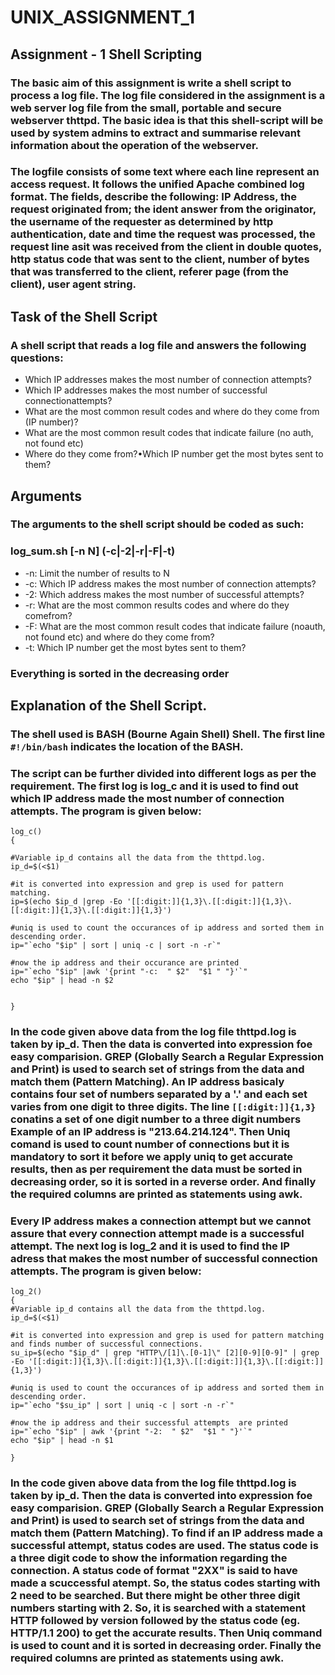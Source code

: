 # UNIX_ASSIGNMENT_1

## Assignment - 1  Shell Scripting

### The basic aim of this assignment is write a shell script to process a log file. The log file considered in the assignment is a web server log file from the small, portable and secure webserver thttpd. The basic idea is that this shell-script will be used by system admins to extract and summarise relevant information about the operation of the webserver.
### The logfile consists of some text where each line represent an access request. It follows the unified Apache combined log format. The fields, describe the following: IP Address, the request originated from; the ident answer from the originator, the username of the requester as determined by http authentication, date and time the request was processed, the request line asit was received from the client in double quotes, http status code that was sent to the client, number of bytes that was transferred to the client, referer page (from the client), user agent string.

## Task of the Shell Script

### A shell script that reads a log file and answers the following questions:
- Which IP addresses makes the most number of connection attempts?
- Which IP addresses makes the most number of successful connectionattempts?
- What are the most common result codes and where do they come from (IP number)?
- What are the most common result codes that indicate failure (no auth, not found etc) 
- Where do they come from?•Which IP number get the most bytes sent to them?

## Arguments

### The arguments to the shell script should be coded as such:
### log_sum.sh [-n N] (-c|-2|-r|-F|-t) <filename>
- -n: Limit the number of results to N
- -c: Which IP address makes the most number of connection attempts?
- -2: Which address makes the most number of successful attempts?
- -r: What are the most common results codes and where do they comefrom?
- -F: What are the most common result codes that indicate failure (noauth, not found etc) and where do they come from?
- -t: Which IP number get the most bytes sent to them?
  
### Everything is sorted in the decreasing order
  
## Explanation of the Shell Script.
  
### The shell used is BASH (Bourne Again Shell) Shell. The first line `#!/bin/bash` indicates the location of the BASH.
### The script can be further divided into different logs as per the requirement. The first log is log_c and it is used to find out which IP address made the most number of connection attempts. The program is given below:
```
log_c()
{

#Variable ip_d contains all the data from the thttpd.log.
ip_d=$(<$1)

#it is converted into expression and grep is used for pattern matching.
ip=$(echo $ip_d |grep -Eo '[[:digit:]]{1,3}\.[[:digit:]]{1,3}\.[[:digit:]]{1,3}\.[[:digit:]]{1,3}') 

#uniq is used to count the occurances of ip address and sorted them in descending order. 
ip="`echo "$ip" | sort | uniq -c | sort -n -r`" 

#now the ip address and their occurance are printed
ip="`echo "$ip" |awk '{print "-c:  " $2"  "$1 " "}'`"
echo "$ip" | head -n $2


}

```
### In the code given above data from the log file thttpd.log is taken by ip_d. Then the data is converted into expression foe easy comparision. GREP (Globally Search a Regular Expression and Print) is used to search set of strings from the data and match them (Pattern Matching). An IP address basicaly contains four set of numbers separated by a '.' and each set varies from one digit to three digits. The line `[[:digit:]]{1,3}` conatins a set of one digit number to a three digit numbers Example of an IP address is "213.64.214.124". Then Uniq comand is used to count number of connections but it is mandatory to sort it before we apply uniq to get accurate results, then as per requirement the data must be sorted in decreasing order, so it is sorted in a reverse order. And finally the required columns are printed as statements using awk.

### Every IP address makes a connection attempt but we cannot assure that every connection attempt made is a successful attempt. The next log is log_2 and it is used to find the IP adress that makes the most number of successful connection attempts. The program is given below:
```
log_2()
{
#Variable ip_d contains all the data from the thttpd.log.
ip_d=$(<$1)

#it is converted into expression and grep is used for pattern matching and finds number of successful connections.
su_ip=$(echo "$ip_d" | grep "HTTP\/[1]\.[0-1]\" [2][0-9][0-9]" | grep -Eo '[[:digit:]]{1,3}\.[[:digit:]]{1,3}\.[[:digit:]]{1,3}\.[[:digit:]]{1,3}')

#uniq is used to count the occurances of ip address and sorted them in descending order. 
ip="`echo "$su_ip" | sort | uniq -c | sort -n -r`"

#now the ip address and their successful attempts  are printed
ip="`echo "$ip" | awk '{print "-2:  " $2"  "$1 " "}'`"
echo "$ip" | head -n $1

}

```
### In the code given above data from the log file thttpd.log is taken by ip_d. Then the data is converted into expression foe easy comparision. GREP (Globally Search a Regular Expression and Print) is used to search set of strings from the data and match them (Pattern Matching). To find if an IP address made a successful attempt, status codes are used. The status code is a three digit code to show the information regarding the connection. A status code of format "2XX" is said to have made a scuccessful atempt. So, the status codes starting with 2 need to be searched. But there might be other three digit numbers starting with 2. So, it is searched with a statement HTTP followed by version followed by the status code (eg. HTTP/1.1 200) to get the accurate results. Then Uniq command is used to count and it is sorted in decreasing order. Finally the required columns are printed as statements using awk.

